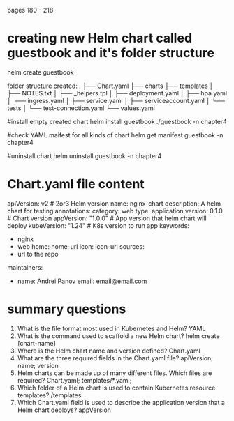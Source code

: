 pages 180 - 218

# creating new Helm chart called guestbook and it's folder structure

helm create guestbook

folder structure created:
.
├── Chart.yaml
├── charts
├── templates
│   ├── NOTES.txt
│   ├── _helpers.tpl
│   ├── deployment.yaml
│   ├── hpa.yaml
│   ├── ingress.yaml
│   ├── service.yaml
│   ├── serviceaccount.yaml
│   └── tests
│       └── test-connection.yaml
└── values.yaml

#install empty created chart
helm install guestbook ./guestbook -n chapter4

#check YAML maifest for all kinds of chart
helm get manifest guestbook -n chapter4

#uninstall chart
helm uninstall guestbook -n chapter4

# Chart.yaml file content

apiVersion: v2 # 2or3 Helm version
name: nginx-chart
description: A helm chart for testing
annotations:
  category: web
type: application
version: 0.1.0 # Chart version
appVersion: "1.0.0" # App version that helm chart will deploy
kubeVersion: "1.24" # K8s version to run app
keywords:
- nginx
- web
home: home-url
icon: icon-url
sources:
- url to the repo

maintainers:
  - name: Andrei Panov
    email: email@email.com


# summary questions

1. What is the file format most used in Kubernetes and Helm? YAML
2. What is the command used to scaffold a new Helm chart? helm create [chart-name]
3. Where is the Helm chart name and version defined? Chart.yaml
4. What are the three required fields in the Chart.yaml file? apiVersion; name; version
5. Helm charts can be made up of many different files. Which files are
required? Chart.yaml; templates/*.yaml;
6. Which folder of a Helm chart is used to contain Kubernetes resource
templates? /templates
7. Which Chart.yaml field is used to describe the application version that a
Helm chart deploys? appVersion
